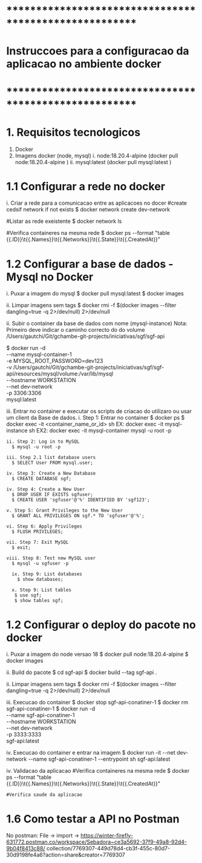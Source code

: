 # ******************************************************
#  Instruccoes para a configuracao da aplicacao no ambiente docker
# ******************************************************

# 1. Requisitos tecnologicos
1. Docker
2. Imagens docker (node, mysql)
    i. node:18.20.4-alpine (docker pull node:18.20.4-alpine )
    ii. mysql:latest (docker pull mysql:latest )

# 1.1 Configurar a rede no docker
i. Criar a rede para a comunicacao entre as aplicacoes no docer
  #create cedsif network if not exists
    $ docker network create dev-network

  #Listar as rede exeistente 
    $ docker network ls

  #Verifica containeres na mesma rede
    $ docker ps --format "table {{.ID}}\t{{.Names}}\t{{.Networks}}\t{{.State}}\t{{.CreatedAt}}"

# 1.2 Configurar a base de dados - Mysql no Docker
i. Puxar a imagem do mysql
$ docker pull mysql:latest
$ docker images

ii. Limpar imagens sem tags
$ docker rmi -f $(docker images --filter dangling=true -q 2>/dev/null) 2>/dev/null

ii. Subir o container da base de dados com nome (mysql-instance)
  Nota: Primeiro deve indicar o caminho correcto do do volume
  /Users/gautchi/Git/gchambe-git-projects/iniciativas/sgf/sgf-api

  $ docker run -d \
  --name mysql-container-1 \
  -e MYSQL_ROOT_PASSWORD=dev123 \
  -v /Users/gautchi/Git/gchambe-git-projects/iniciativas/sgf/sgf-api/resources/mysql/volume:/var/lib/mysql \
  --hostname WORKSTATION \
  --net dev-network \
  -p 3306:3306 \
  mysql:latest

iii. Entrar no container e executar os scripts de criacao do utilizaro ou usar um client da Base de dados.
    i. Step 1: Entrar no container
       $ docker ps
       $ docker exec -it <container_name_or_id> sh
       EX: docker exec -it mysql-instance sh
       EX2: docker exec -it mysql-container mysql -u root -p
    
    ii. Step 2: Log in to MySQL
      $ mysql -u root -p

    iii. Step 2.1 list database users
      $ SELECT User FROM mysql.user;

    iv. Step 3: Create a New Database
      $ CREATE DATABASE sgf;

    iv. Step 4: Create a New User
      $ DROP USER IF EXISTS sgfuser;
      $ CREATE USER 'sgfuser'@'%' IDENTIFIED BY 'sgf123';

    v. Step 5: Grant Privileges to the New User
      $ GRANT ALL PRIVILEGES ON sgf.* TO 'sgfuser'@'%';

    vi. Step 6: Apply Privileges
      $ FLUSH PRIVILEGES;

    vii. Step 7: Exit MySQL
      $ exit;

    viii. Step 8: Test new MySQL user
      $ mysql -u sgfuser -p

      ix. Step 9: List databases
        $ show databases;

      x. Step 9: List tables
       $ use sgf;
       $ show tables sgf;

# 1.2 Configurar o deploy do pacote no docker
  i. Puxar a imagem do node versao 18
    $ docker pull node:18.20.4-alpine
    $ docker images

  ii. Build do pacote
    $ cd sgf-api
    $ docker build --tag sgf-api .  

  ii. Limpar imagens sem tags
    $ docker rmi -f $(docker images --filter dangling=true -q 2>/dev/null) 2>/dev/null


  iii. Execucao do container
     $ docker stop sgf-api-conatiner-1
     $ docker rm sgf-api-conatiner-1
     $ docker run  -d \
      --name sgf-api-conatiner-1 \
      --hostname WORKSTATION \
      --net dev-network \
      -p 3333:3333 \
      sgf-api:latest

  iv. Execucao do container e entrar na imagem
    $ docker run -it --net dev-network --name sgf-api-conatiner-1 --entrypoint sh sgf-api:latest

  iv. Validacao da aplicacao
    #Verifica containeres na mesma rede
    $ docker ps --format "table {{.ID}}\t{{.Names}}\t{{.Networks}}\t{{.State}}\t{{.CreatedAt}}"    
  
    #Verifica saude da aplicacao




# 1.6 Como testar a API no Postman
No postman: File -> import -> https://winter-firefly-631772.postman.co/workspace/Sebadora~ce3a5692-37f9-49a8-92d4-9b04f8413c88/   collection/7769307-449d78d4-cb3f-455c-80d7-30d9198fe4a6?action=share&creator=7769307